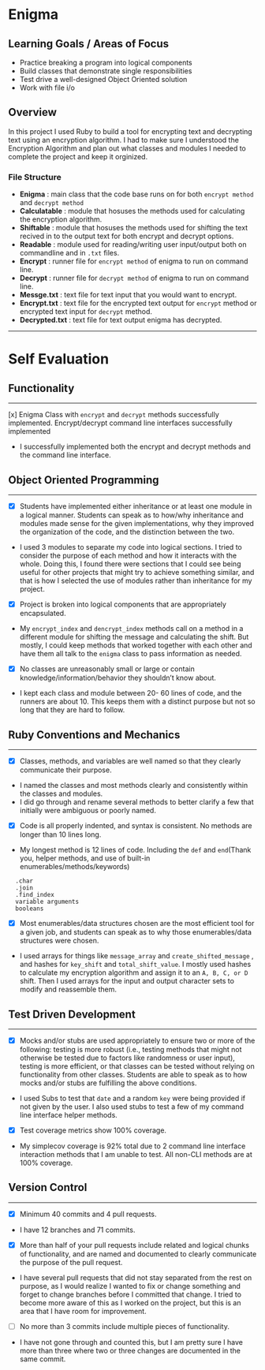# Enigma

## Learning Goals / Areas of Focus
- Practice breaking a program into logical components
- Build classes that demonstrate single responsibilities
- Test drive a well-designed Object Oriented solution
- Work with file i/o

## Overview
In this project I used Ruby to build a tool for encrypting text and decrypting text using an encryption algorithm. I had to make sure I understood the Encryption Algorithm and plan out what classes and modules I needed to complete the project and keep it orginized.

### File Structure 
- **Enigma**
: main class that the code base runs on for both `encrypt method` and `decrypt method`
- **Calculatable**
: module that hosuses the methods used for calculating the encryption algorithm.
- **Shiftable**
: module that hosuses the methods used for shifting the text recived in to the output text for both encrypt and decrypt options.
- **Readable**
: module used for reading/writing user input/output both on commandline and in `.txt` files.
- **Encrypt**
: runner file for `encrypt method` of enigma to run on command line.
- **Decrypt**
: runner file for `decrypt method` of enigma to run on command line.
- **Messge.txt**
: text file for text input that you would want to encrypt.
- **Encrypt.txt**
: text file for the encrypted text output for `encrypt` method or encrypted text input for `decrypt` method.
- **Decrypted.txt**
: text file for text output enigma has decrypted.
___

# Self Evaluation

## Functionality 
---
[x] Enigma Class with `encrypt` and `decrypt` methods successfully implemented. Encrypt/decrypt command line interfaces successfully implemented
- I successfully implemented both the encrypt and decrypt methods and the command line interface.

## Object Oriented Programming
---
- [x] Students have implemented either inheritance or at least one module in a logical manner. Students can speak as to how/why inheritance and modules made sense for the given implementations, why they improved the organization of the code, and the distinction between the two.
- I used 3 modules to separate my code into logical sections. I tried to consider the purpose of each method and how it interacts with the whole. Doing this, I found there were sections that I could see being useful for other projects that might try to achieve something similar, and that is how I selected the use of modules rather than inheritance for my project.

- [x] Project is broken into logical components that are appropriately encapsulated.
- My `encrypt_index` and `dencrypt_index` methods call on a method in a different module for shifting the message and calculating the shift. But mostly, I could keep methods that worked together with each other and have them all talk to the `enigma` class to pass information as needed.

- [x] No classes are unreasonably small or large or contain knowledge/information/behavior they shouldn’t know about.
- I kept each class and module between 20- 60 lines of code, and the runners are about 10. This keeps them with a distinct purpose but not so long that they are hard to follow.

## Ruby Conventions and Mechanics
---
- [x] Classes, methods, and variables are well named so that they clearly communicate their purpose. 
- I named the classes and most methods clearly and consistently within the classes and modules. 
- I did go through and rename several methods to better clarify a few that initially were ambiguous or poorly named.

- [x] Code is all properly indented, and syntax is consistent. No methods are longer than 10 lines long. 
- My longest method is 12 lines of code. Including the `def` and `end`(Thank you, helper methods, and use of built-in enumerables/methods/keywords)
```
  .char
  .join
  .find_index
  variable arguments
  booleans
   ```

- [x] Most enumerables/data structures chosen are the most efficient tool for a given job, and students can speak as to why those enumerables/data structures were chosen.
- I used arrays for things like `message_array` and `create_shifted_message` , and hashes for `key_shift` and `total_shift_value`. I mostly used hashes to calculate my encryption algorithm and assign it to an `A, B, C, or D` shift. Then I used arrays for the input and output character sets to modify and reassemble them.

## Test Driven Development
___
- [x] Mocks and/or stubs are used appropriately to ensure two or more of the following: testing is more robust (i.e., testing methods that might not otherwise be tested due to factors like randomness or user input), testing is more efficient, or that classes can be tested without relying on functionality from other classes. Students are able to speak as to how mocks and/or stubs are fulfilling the above conditions.
- I used Subs to test that `date` and a random `key` were being provided if not given by the user. I also used stubs to test a few of my command line interface helper methods.

- [x] Test coverage metrics show 100% coverage.
- My simplecov coverage is 92% total due to 2 command line interface interaction methods that I am unable to test. All non-CLI methods are at 100% coverage.


## Version Control
___
- [x] Minimum 40 commits and 4 pull requests.
- I have 12 branches and 71 commits.

- [x] More than half of your pull requests include related and logical chunks of functionality, and are named and documented to clearly communicate the purpose of the pull request.
- I have several pull requests that did not stay separated from the rest on purpose, as I would realize I wanted to fix or change something and forget to change branches before I committed that change. I tried to become more aware of this as I worked on the project, but this is an area that I have room for improvement.

- [ ] No more than 3 commits include multiple pieces of functionality.
- I have not gone through and counted this, but I am pretty sure I have more than three where two or three changes are documented in the same commit.
